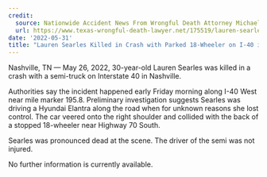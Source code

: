 ```yaml
---
credit:
  source: Nationwide Accident News From Wrongful Death Attorney Michael Grossman
  url: https://www.texas-wrongful-death-lawyer.net/175519/lauren-searles-accident-i40-nashville-tn.htm
date: '2022-05-31'
title: "Lauren Searles Killed in Crash with Parked 18-Wheeler on I-40 in Nashville, TN"
---
```

Nashville, TN — May 26, 2022, 30-year-old Lauren Searles was killed in a crash with a semi-truck on Interstate 40 in Nashville.

Authorities say the incident happened early Friday morning along I-40 West near mile marker 195.8. Preliminary investigation suggests Searles was driving a Hyundai Elantra along the road when for unknown reasons she lost control. The car veered onto the right shoulder and collided with the back of a stopped 18-wheeler near Highway 70 South.

Searles was pronounced dead at the scene. The driver of the semi was not injured.

No further information is currently available.
